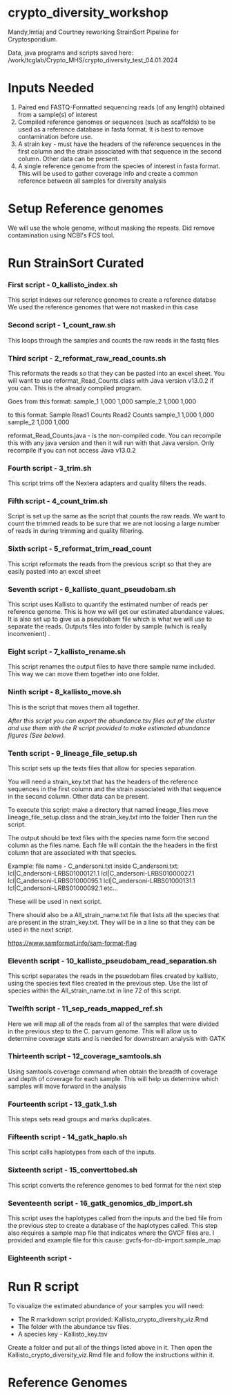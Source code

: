 # crypto_diversity_workshop
 
 Mandy,Imtiaj and Courtney reworking StrainSort Pipeline for Cryptosporidium.
 
 Data, java programs and scripts saved here:
 /work/tcglab/Crypto_MHS/crypto_diversity_test_04.01.2024
 
 
 # Inputs Needed
 1. Paired end FASTQ-Formatted sequencing reads (of any length) obtained from a sample(s) of interest
 2. Compiled reference genomes or sequences (such as scaffolds) to be used as a reference database in fasta format. It is best to remove contamination before use.
 3. A strain key - must have the headers of the reference sequences in the first column and the strain associated with that sequence in the second column. Other data can be present.
 4. A single reference genome from the species of interest in fasta format. This will be used to gather coverage info and create a common reference between all samples for diversity analysis

 # Setup Reference genomes
We will use the whole genome, without masking the repeats. Did remove contamination using NCBI's FCS tool.

 # Run StrainSort Curated
 
 ### First script - 0_kallisto_index.sh
 
 This script indexes our reference genomes to create a reference databse
 We used the reference genomes that were not masked in this case

 ### Second script - 1_count_raw.sh

This loops through the samples and counts the raw reads in the fastq files

 ### Third script - 2_reformat_raw_read_counts.sh

This reformats the reads so that they can be pasted into an excel sheet. You will want to use reformat_Read_Counts.class with Java version v13.0.2 if you can. This is the already compiled program.

Goes from this format:
sample_1
1,000
1,000
sample_2
1,000
1,000

to this format:
Sample	Read1 Counts	Read2 Counts
sample_1	1,000	1,000
sample_2	1,000	1,000

reformat_Read_Counts.java - is the non-compiled code. You can recompile this with any java version and then it will run with that Java version. Only recompile if you can not access Java v13.0.2 

 ### Fourth script - 3_trim.sh

This script trims off the Nextera adapters and quality filters the reads.

 ### Fifth script - 4_count_trim.sh

Script is set up the same as the script that counts the raw reads. 
We want to count the trimmed reads to be sure that we are not loosing a large number of reads in during trimming and quality filtering.

 ### Sixth script - 5_reformat_trim_read_count

This script reformats the reads from the previous script so that they are easily pasted into an excel sheet

 ### Seventh script - 6_kallisto_quant_pseudobam.sh

This script uses Kallisto to quantify the estimated number of reads per reference genome. This is how we will get our estimated abundance values.
It is also set up to give us a pseudobam file which is what we will use to separate the reads. 
Outputs files into folder by sample (which is really inconvenient) .

 ### Eight script - 7_kallisto_rename.sh

This script renames the output files to have there sample name included. This way we can move them together into one folder.

 ### Ninth script - 8_kallisto_move.sh

This is the script that moves them all together.

*After this script you can export the abundance.tsv files out pf the cluster and use them with the R script provided to make estimated abundance figures (See below).*

 ### Tenth script - 9_lineage_file_setup.sh

This script sets up the texts files that allow for species separation. 

You will need a strain_key.txt that has the headers of the reference sequences in the first column and the strain associated with that sequence in the second column. Other data can be present.

To execute this script:
make a directory that named lineage_files
move lineage_file_setup.class and the strain_key.txt into the folder
Then run the script.

The output should be text files with the species name form the second column as the files name. Each file will contain the the headers in the first column that are associated with that species.

Example:
file name - C_andersoni.txt
inside C_andersoni.txt:
lcl|C_andersoni-LRBS01000121.1
lcl|C_andersoni-LRBS01000027.1
lcl|C_andersoni-LRBS01000095.1
lcl|C_andersoni-LRBS01000131.1
lcl|C_andersoni-LRBS01000092.1
etc...

These will be used in next script. 

There should also be a All_strain_name.txt file that lists all the species that are present in the strain_key.txt. They will be in a line so that they can be used in the next script.

https://www.samformat.info/sam-format-flag

 ### Eleventh script - 10_kallisto_pseudobam_read_separation.sh
 
 This script separates the reads in the psuedobam files created by kallisto, using the species text files created in the previous step. 
 Use the list of species within the All_strain_name.txt in line 72 of this script. 
 
 ### Twelfth script - 11_sep_reads_mapped_ref.sh
 
 Here we will map all of the reads from all of the samples that were divided in the previous step to the C. parvum genome. 
 This will allow us to determine coverage stats and is needed for downstream analysis with GATK
 
 ### Thirteenth script - 12_coverage_samtools.sh
 
 Using samtools coverage command when obtain the breadth of coverage and depth of coverage for each sample. This will help us determine which samples will move forward in the analysis
 
 ### Fourteenth script - 13_gatk_1.sh
 
 This steps sets read groups and marks duplicates.
  
 ### Fifteenth script - 14_gatk_haplo.sh
 
 This script calls haplotypes from each of the inputs.
 
 ### Sixteenth script - 15_converttobed.sh
 
 This script converts the reference genomes to bed format for the next step
 
 ### Seventeenth script - 16_gatk_genomics_db_import.sh
 
 This script uses the haplotypes called from the inputs and the bed file from the previous step to create a database of the haplotypes called. This step also requires a sample map file that indicates where the GVCF files are. 
 I provided and example file for this cause: gvcfs-for-db-import.sample_map
 
 ### Eighteenth script - 

 # Run R script
To visualize the estimated abundance of your samples you will need:
- The R markdown script provided: Kallisto_crypto_diversity_viz.Rmd
- The folder with the abundance tsv files. 
- A species key - Kallisto_key.tsv

Create a folder and put all of the things listed above in it. Then open the Kallisto_crypto_diversity_viz.Rmd file and follow the instructions within it.

# Reference Genomes
